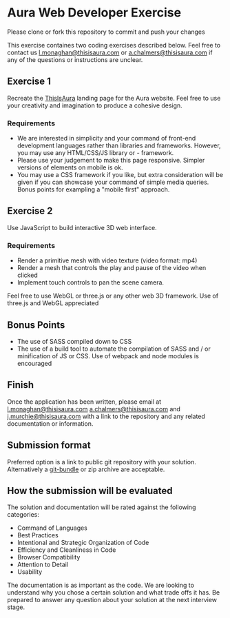 # Aura Web Developer Exercise 

Please clone or fork this repository to commit and push your changes

This exercise containes two coding exercises described below. Feel free to contact us l.monaghan@thisisaura.com or a.chalmers@thisisaura.com if any of the questions or instructions are unclear.

## Exercise 1

Recreate the [ThisIsAura](https://thisisaura.com/) landing page for the Aura website. Feel free to use your creativity and imagination to produce a cohesive design.

### Requirements
- We are interested in simplicity and your command of front-end development languages rather than libraries and frameworks. However, you may use any HTML/CSS/JS library or - framework.
- Please use your judgement to make this page responsive. Simpler versions of elements on mobile is ok.
- You may use a CSS framework if you like, but extra consideration will be given if you can showcase your command of simple media queries. Bonus points for exampling a "mobile first" approach.

## Exercise 2

Use JavaScript to build interactive 3D web interface.

### Requirements
- Render a primitive mesh with video texture (video format: mp4)
- Render a mesh that controls the play and pause of the video when clicked
- Implement touch controls to pan the scene camera. 

Feel free to use WebGL or three.js or any other web 3D framework. Use of three.js and WebGL appreciated

## Bonus Points

- The use of SASS compiled down to CSS
- The use of a build tool to automate the compilation of SASS and / or minification of JS or CSS. Use of webpack and node modules is encouraged

## Finish

Once the application has been written, please email at l.monaghan@thisisaura.com a.chalmers@thisisaura.com and j.murchie@thisisaura.com with a link to the repository and any related documentation or information.

## Submission format
Preferred option is a link to public git repository with your solution. Alternatively a [git-bundle](https://git-scm.com/docs/git-bundle) or zip archive are acceptable.

## How the submission will be evaluated 

The solution and documentation will be rated against the following categories:

- Command of Languages
- Best Practices
- Intentional and Strategic Organization of Code
- Efficiency and Cleanliness in Code
- Browser Compatibility
- Attention to Detail
- Usability

The documentation is as important as the code. We are looking to understand why you chose a certain solution and what trade offs it has. Be prepared to answer any question about your solution at the next interview stage.
